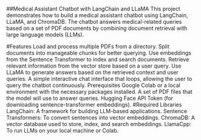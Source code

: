 ##Medical Assistant Chatbot with LangChain and LLaMA
This project demonstrates how to build a medical assistant chatbot using LangChain, LLaMA, and ChromaDB. The chatbot answers medical-related queries based on a set of PDF documents by combining document retrieval with large language models (LLMs).

#Features
Load and process multiple PDFs from a directory.
Split documents into manageable chunks for better querying.
Use embeddings from the Sentence Transformer to index and search documents.
Retrieve relevant information from the vector store based on a user query.
Use LLaMA to generate answers based on the retrieved context and user queries.
A simple interactive chat interface that loops, allowing the user to query the chatbot continuously.
Prerequisites
Google Colab or a local environment with the necessary packages installed.
A set of PDF files that the model will use to answer queries.
Hugging Face API Token (for downloading sentence-transformer embeddings).
#Required Libraries
LangChain: A framework for building LLM-based applications.
Sentence Transformers: To convert sentences into vector embeddings.
ChromaDB: A vector database used to store, index, and search embeddings.
LlamaCpp: To run LLMs on your local machine or Colab.

